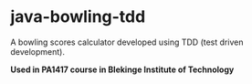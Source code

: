 # java-bowling-tdd
A bowling scores calculator developed using TDD (test driven development).

**Used in PA1417 course in Blekinge Institute of Technology**
